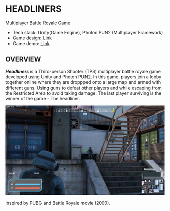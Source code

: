 # HEADLINERS

Multiplayer Battle Royale Game

* Tech stack: Unity(Game Engine), Photon PUN2 (Multiplayer Framework)
* Game design: [Link](https://short.com.vn/f7Gl)
* Game demo: [Link](https://s.pro.vn/k7WO)

## OVERVIEW

***Headliners*** is a Third-person Shooter (TPS) multiplayer battle royale game developed using Unity and Photon PUN2. In this game, players join a lobby together online where they are droppped onto a large map and armed with different guns. Using guns to defeat other players and while escaping from the Restricted Area to avoid taking damage. The last player surviving is the winner of the game - The headliner.

<img src="https://github.com/hiimjust/headliners/blob/main/Assets/Materials/Artworks/gameproduct_combat.PNG">

Inspired by PUBG and Battle Royale movie (2000).
